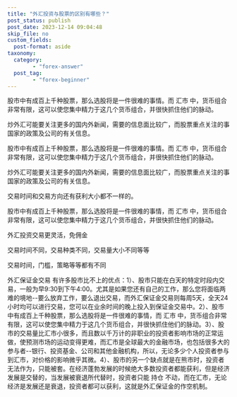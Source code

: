 ```yaml
---
title: "外汇投资与股票的区别有哪些？"
post_status: publish
post_date: 2023-12-14 09:04:48
skip_file: no
custom_fields: 
  post-format: aside
taxonomy:
  category:
        - "forex-answer"
  post_tag:
        - "forex-beginner"
---
```


股市中有成百上千种股票，那么选股将是一件很难的事情。而 汇市 中，货币组合非常有限，这可以使您集中精力于这几个货币组合，并很快抓住他们的脉动。

炒外汇可能要关注更多的国内外新闻，需要的信息面比较广，而股票重点关注的事国家的政策及公司的有关信息。

股市中有成百上千种股票，那么选股将是一件很难的事情。而 汇市 中，货币组合非常有限，这可以使您集中精力于这几个货币组合，并很快抓住他们的脉动。

炒外汇可能要关注更多的国内外新闻，需要的信息面比较广，而股票重点关注的事国家的政策及公司的有关信息。

交易时间和交易方向还有获利大小都不一样的。

股市中有成百上千种股票，那么选股将是一件很难的事情，而 汇市 中，货币组合非常有限，这可以使您集中精力于这几个货币组合，并很快抓住他们的脉动。

外汇投资交易更灵活，免佣金

交易时间不同，交易种类不同，交易量大小不同等等

交易时间，门槛，策略等等都有不同

外汇保证金交易 有许多股市比不上的优点：1）、股市只能在白天的特定时段内交易，一般为早9:30到下午4:00。尤其是如果您还有自己的工作，那么您将面临两难的境地--要么放弃工作，要么退出交易，而外汇保证金交易则每周5天，全天24小时均可以进行交易，您可以在业余时间的晚上投入到保证金交易中。2）、股市中有成百上千种股票，那么选股将是一件很难的事情，而 汇市 中，货币组合非常有限，这可以使您集中精力于这几个货币组合，并很快抓住他们的脉动。3）、股市的交易量比汇市小很多，而且数以千万计的非职业的投资者影响市场的正常运做，使预测市场的运动变得更难，而汇市是全球最大的金融市场，也包括很多大的参与者--银行、投资基金、公司和其他金融机构，所以，无论多少个人投资者参与到汇市，对价格的影响微乎其微。4）、股市的另一个缺点就是在熊市时，投资者无法作为，只能被套。在经济蓬勃发展的时候绝大多数投资者都能获利，但是经济发展是交替的，当发展被衰退所代替时，投资者只能 持仓 不动，而在汇市，无论经济是发展还是衰退，投资者都可以获利，这就是外汇保证金的作空机制。
